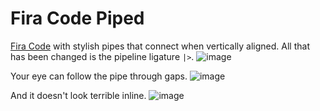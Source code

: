 # Fira Code Piped
[Fira Code](https://github.com/tonsky/FiraCode) with stylish pipes that connect when vertically aligned. All that has been changed is the pipeline ligature `|>`.
![image](https://user-images.githubusercontent.com/6373939/55113983-6624ed00-50a6-11e9-8a7a-530b5d476e47.png)

Your eye can follow the pipe through gaps.
![image](https://user-images.githubusercontent.com/6373939/55113969-5c9b8500-50a6-11e9-9884-0684370a1db8.png)

And it doesn't look terrible inline.
![image](https://user-images.githubusercontent.com/6373939/55113977-60c7a280-50a6-11e9-8d84-dd9a6ca5d99b.png)

